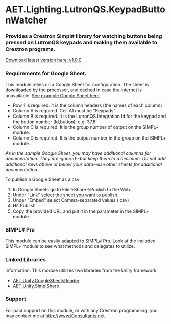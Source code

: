 # AET.Lighting.LutronQS.KeypadButtonWatcher

### Provides a Crestron Simpl# library for watching buttons being pressed on LutronQS keypads and making them available to Crestron programs. 

[Download latest version here: v1.0.0](https://github.com/tony722/AET.Lighting.LutronQS.KeypadButtonWatcher/releases/download/v1.0.0/AET.Lighting.LutronQS.KeypadButtonWatcher.v1.0.0.zip)

### Requirements for Google Sheet.
This module relies on a Google Sheet for configuration. The sheet is downloaded by the processor, and cached in case the Internet is unavailable.
[See example Google Sheet here](https://docs.google.com/spreadsheets/d/1gqKyX94nDUOcLBB64_71M1E5LS90OLXfvoh7pt2Wmzc/edit?usp=sharing). 

* Row 1 is required: it is the column headers (the names of each column)
* Column A is required. Cell A1 must be "Keypads"
* Column B is required. It is the LutronQS Integration Id for the keypad and the button number (Id,button). e.g. 37,6
* Column C is required. It is the group number of output on the SIMPL+ module. 
* Column D is required. It is the output number in the group on the SIMPL+ module.

_As in the sample Google Sheet, you may have additional columns for documentation. They are ignored--but keep them to a minimum. Do not add additional rows above or below your data--use other sheets for additional documentation._

To publish a Google Sheet as a csv:
1. In Google Sheets go to File->Share->Publish to the Web. 
2. Under "Link" select the sheet you want to publish.
3. Under "Embed" select Comma-separated values (.csv) 
4. Hit Publish
5. Copy the provided URL and put it in the parameter in the SIMPL+ module.

### SIMPL# Pro
This module can be easily adapted to SIMPL# Pro. Look at the included SIMPL+ module to see what methods and delegates to utilize.

### Linked Libraries
Information: This module utilizes two libraries from the Unity framework:
* [AET.Unity.GoogleSheetsReader](https://github.com/tony722/Unity.GoogleSheetsReader)
* [AET.Unity.SimplSharp](https://github.com/tony722/Unity.SimplSharp)

### Support
For paid support on this module, or with any Crestron programming, you may contact me at http://www.iConsultants.net
